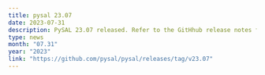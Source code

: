 ```yaml
---
title: pysal 23.07
date: 2023-07-31
description: PySAL 23.07 released. Refer to the GitHhub release notes for details.
type: news
month: "07.31"
year: "2023"
link: "https://github.com/pysal/pysal/releases/tag/v23.07"
---
```


